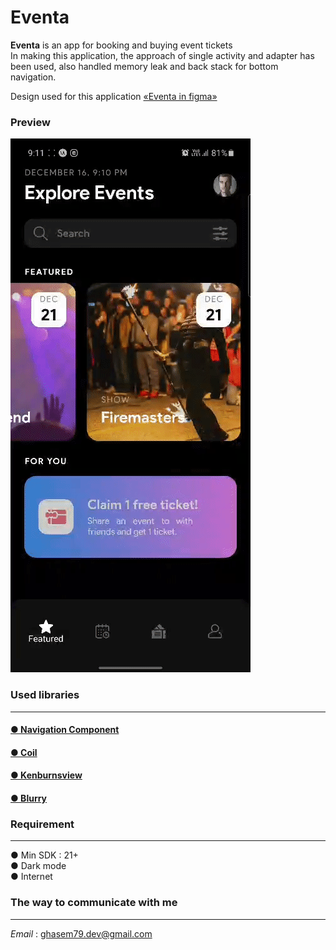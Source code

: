 # Eventa

**Eventa** is an app for booking and buying event tickets
<br>In making this application, the approach of single activity and adapter has been used, also handled memory leak and back stack for bottom navigation.
<p>
Design used for this application
<a href="https://www.figma.com/proto/GqfPxvNUfsOvPQ5eKTIrae/Eventa?node-id=0%3A1&scaling=scale-down">«Eventa in figma»</a>
</p>

### Preview
<img src="https://github.com/ghasem-79/Eventa/blob/main/gif/Eventa%20Preview.gif" alt="eventa"/>

### Used libraries
<hr>

<h4><a href="https://github.com/android/architecture-components-samples/tree/master/NavigationBasicSample">&#9679; Navigation Component</a></h4>
<h4><a href="https://github.com/coil-kt/coil">&#9679; Coil</a></h4>
<h4><a href="https://github.com/flavioarfaria/KenBurnsView">&#9679; Kenburnsview</a></h4>
<h4><a href="https://github.com/wasabeef/Blurry">&#9679; Blurry</a></h4>

### Requirement
<hr>

&#9679; Min SDK : 21+ 
<br>&#9679; Dark mode
<br>&#9679; Internet

### The way to communicate with me
<hr>

_Email_ : ghasem79.dev@gmail.com
